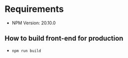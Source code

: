 # Requirements

* NPM Version: 20.10.0

## How to build front-end for production

* `npm run build`

<!-- ## How to run in dev mode

* `npm run dev` -->